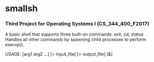 # smallsh

### Third Project for Operating Systems I (CS_344_400_F2017)

A basic shell that supports three built-on commands: exit, cd, status
Handles all other commands by spawning child processes to perform
execvp().  

USAGE: [arg1 arg2 ...] [< input_file] [> output_file] [&]